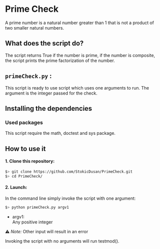 # Prime Check

A prime number is a natural number greater than 1 that is not a product of two smaller natural numbers.

## What does the script do?
The script returns True if the number is prime, if the number is composite, the script prints the prime factorization of the number.

## `primeCheck.py` :
This script is ready to use script which uses one arguments to run. The argument is the integer passed for the check.

## Installing the dependencies

### Used packages
This script require the math, doctest and sys package.

## How to use it
#### 1. Clone this repository:
```zsh
$> git clone https://github.com/StokicDusan/PrimeCheck.git
$> cd PrimeCheck/
```
#### 2. Launch:
In the command line simply invoke the script with one argument:
```zsh
$> python primeCheck.py argv1
```
* argv1:  
Any positive integer  

:warning: *Note:* Other input will result in an error

Invoking the script with no arguments will run testmod().
